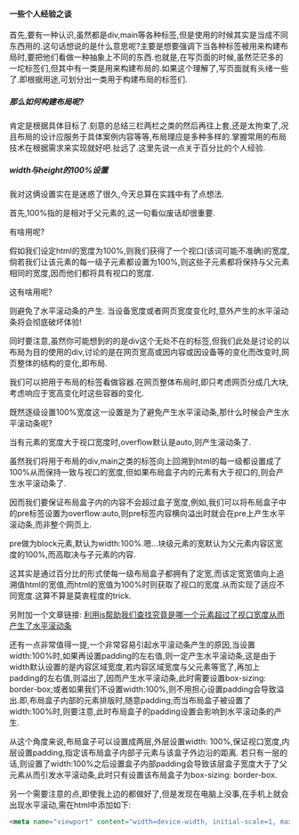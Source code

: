 
#### 一些个人经验之谈

首先,要有一种认识,虽然都是div,main等各种标签,但是使用的时候其实是当成不同东西用的.这句话想说的是什么意思呢?主要是想要强调下当各种标签被用来构建布局时,要把他们看做一种抽象上不同的东西.也就是,在写页面的时候,虽然茫茫多的一坨标签们,但其中有一类是用来构建布局的.如果这个理解了,写页面就有头绪一些了.即根据用途,可划分出一类用于构建布局的标签们.

##### 那么如何构建布局呢?

肯定是根据具体目标了.刻意的总结三栏两栏之类的然后再往上套,还是太拘束了,况且布局的设计应服务于具体案例内容等等,布局理应是多种多样的.掌握常用的布局技术在根据需求来实现就好吧.扯远了.这里先说一点关于百分比的个人经验.

##### width与height的100%设置

我对这俩设置实在是迷惑了很久,今天总算在实践中有了点想法.

首先,100%指的是相对于父元素的,这一句看似废话却很重要.

有啥用呢?

假如我们设定html的宽度为100%,则我们获得了一个视口(该词可能不准确)的宽度,倘若我们让该元素的每一级子元素都设置为100%,则这些子元素都将保持与父元素相同的宽度,因而他们都将具有视口的宽度.

这有啥用呢?

则避免了水平滚动条的产生. 当设备宽度或者网页宽度变化时,意外产生的水平滚动条将会彻底破坏体验!

同时要注意,虽然你可能想到的的是div这个无处不在的标签,但我们此处是讨论的以布局为目的使用的div,讨论的是在网页宽高或因内容或因设备等的变化而改变时,网页整体的结构的变化,即布局.

我们可以把用于布局的标签看做容器.在网页整体布局时,即只考虑网页分成几大块,考虑响应于宽高变化时这些容器的变化.

既然逐级设置100%宽度这一设置是为了避免产生水平滚动条,那什么时候会产生水平滚动条呢?

当有元素的宽度大于视口宽度时,overflow默认是auto,则产生滚动条了.

虽然我们将用于布局的div,main之类的标签向上回溯到html的每一级都设置成了100%从而保持一致与视口的宽度,但如果布局盒子内的元素有大于视口的,则会产生水平滚动条了.

因而我们要保证布局盒子内的内容不会超过盒子宽度,例如,我们可以将布局盒子中的pre标签设置为overflow:auto,则pre标签内容横向溢出时就会在pre上产生水平滚动条,而非整个网页上.

pre做为block元素,默认为width:100%.嗯...块级元素的宽默认为父元素内容区宽度的100%,而高取决与子元素的内容.

这其实是通过百分比的形式使每一级布局盒子都拥有了定宽,而该定宽宽值向上追溯值html的宽值,而html的宽值为100%时则获取了视口的宽度.从而实现了适应不同宽度.这算不算是莫衷程度的trick.

另附加一个文章链接: [利用js帮助我们查找究竟是哪一个元素超过了视口宽度从而产生了水平滚动条](https://css-tricks.com/findingfixing-unintended-body-overflow/)

还有一点非常值得一提,一个非常容易引起水平滚动条产生的原因,当设置width:100%时,如果再设置padding的左右值,则一定产生水平滚动条,这是由于width默认设置的是内容区域宽度,若内容区域宽度与父元素等宽了,再加上padding的左右值,则溢出了,因而产生水平滚动条,此时需要设置box-sizing: border-box;或者如果我们不设置width:100%,则不用担心设置padding会导致溢出.即,布局盒子内部的元素排版时,随意padding;而当布局盒子被设置了width:100%时,则要注意,此时布局盒子的padding设置会影响到水平滚动条的产生.

从这个角度来说,布局盒子可以设置成两层,外层设置width: 100%,保证视口宽度,内层设置padding,指定该布局盒子内部子元素与该盒子外边沿的距离. 若只有一层的话,则设置了width:100%之后设置盒子内部padding会导致该层盒子宽度大于了父元素从而引发水平滚动条,此时只有设置该布局盒子为box-sizing: border-box.

另一个需要注意的点,即使我上边的都做好了,但是发现在电脑上没事,在手机上就会出现水平滚动,需在html中添加如下:

```html
<meta name="viewport" content="width=device-width, initial-scale=1, maximum-scale=1">
```